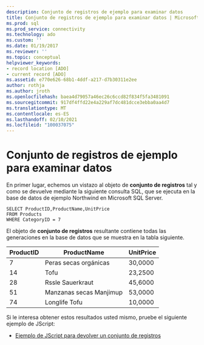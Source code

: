 ```yaml
---
description: Conjunto de registros de ejemplo para examinar datos
title: Conjunto de registros de ejemplo para examinar datos | Microsoft Docs
ms.prod: sql
ms.prod_service: connectivity
ms.technology: ado
ms.custom: ''
ms.date: 01/19/2017
ms.reviewer: ''
ms.topic: conceptual
helpviewer_keywords:
- record location [ADO]
- current record [ADO]
ms.assetid: e770e626-68b1-4ddf-a217-d7b30311e2ee
author: rothja
ms.author: jroth
ms.openlocfilehash: baea4d79057a46ec26c6ccd82f834f5fa3481091
ms.sourcegitcommit: 917df4ffd22e4a229af7dc481dcce3ebba0aa4d7
ms.translationtype: MT
ms.contentlocale: es-ES
ms.lasthandoff: 02/10/2021
ms.locfileid: "100037075"
---
```

# <a name="sample-recordset-for-examining-data"></a>Conjunto de registros de ejemplo para examinar datos
En primer lugar, echemos un vistazo al objeto de **conjunto de registros** tal y como se devuelve mediante la siguiente consulta SQL, que se ejecuta en la base de datos de ejemplo Northwind en Microsoft SQL Server.  
  
```  
SELECT ProductID,ProductName,UnitPrice   
FROM Products   
WHERE CategoryID = 7    
```  
  
 El objeto de **conjunto de registros** resultante contiene todas las generaciones en la base de datos que se muestra en la tabla siguiente.  
  
|ProductID|ProductName|UnitPrice|  
|---------------|-----------------|---------------|  
|7|Peras secas orgánicas|30,0000|  
|14|Tofu|23,2500|  
|28|Rssle Sauerkraut|45,6000|  
|51|Manzanas secas Manjimup|53,0000|  
|74|Longlife Tofu|10,0000|  
  
 Si le interesa obtener estos resultados usted mismo, pruebe el siguiente ejemplo de JScript:  
  
-   [Ejemplo de JScript para devolver un conjunto de registros](../../../ado/guide/data/jscript-code-example-to-return-a-recordset.md)
